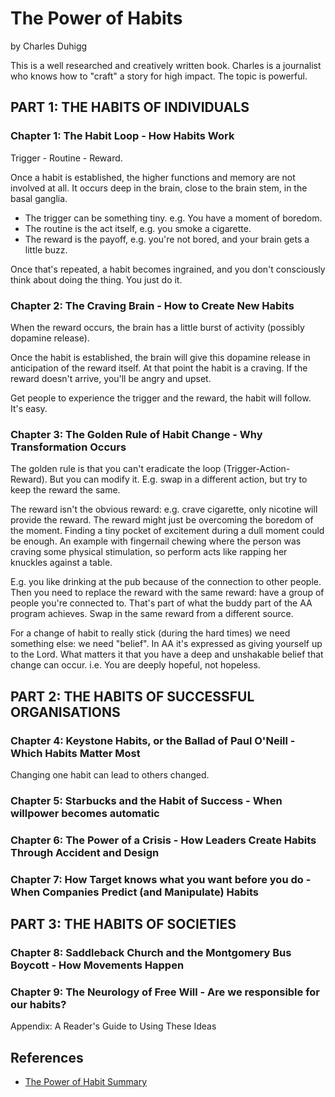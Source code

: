 ﻿# The Power of Habits

by Charles Duhigg

This is a well researched and creatively written book. Charles is a journalist who knows how to "craft" a story for high impact. The topic is powerful.

## PART 1: THE HABITS OF INDIVIDUALS

### Chapter 1: The Habit Loop - How Habits Work

Trigger - Routine - Reward.

Once a habit is established, the higher functions and memory are not involved at all. It occurs deep in the brain, close to the brain stem, in the basal ganglia.

* The trigger can be something tiny. e.g. You have a moment of boredom.
* The routine is the act itself, e.g. you smoke a cigarette.
* The reward is the payoff, e.g. you're not bored, and your brain gets a little buzz.

Once that's repeated, a habit becomes ingrained, and you don't consciously think about doing the thing. You just do it.

### Chapter 2: The Craving Brain - How to Create New Habits

When the reward occurs, the brain has a little burst of activity (possibly dopamine release).

Once the habit is established, the brain will give this dopamine release in anticipation of the reward itself. At that point the habit is a craving. If the reward doesn't arrive, you'll be angry and upset.

Get people to experience the trigger and the reward, the habit will follow. It's easy.

### Chapter 3: The Golden Rule of Habit Change - Why Transformation Occurs

The golden rule is that you can't eradicate the loop (Trigger-Action-Reward). But you can modify it. E.g. swap in a different action, but try to keep the reward the same.

The reward isn't the obvious reward: e.g. crave cigarette, only nicotine will provide the reward. The reward might just be overcoming the boredom of the moment. Finding a tiny pocket of excitement during a dull moment could be enough. An example with fingernail chewing where the person was craving some physical stimulation, so perform acts like rapping her knuckles against a table.

E.g. you like drinking at the pub because of the connection to other people. Then you need to replace the reward with the same reward: have a group of people you're connected to. That's part of what the buddy part of the AA program achieves. Swap in the same reward from a different source.

For a change of habit to really stick (during the hard times) we need something else: we need "belief". In AA it's expressed as giving yourself up to the Lord. What matters it that you have a deep and unshakable belief that change can occur. i.e. You are deeply hopeful, not hopeless.

## PART 2: THE HABITS OF SUCCESSFUL ORGANISATIONS

### Chapter 4: Keystone Habits, or the Ballad of Paul O'Neill - Which Habits Matter Most

Changing one habit can lead to others changed.

### Chapter 5: Starbucks and the Habit of Success - When willpower becomes automatic

### Chapter 6: The Power of a Crisis - How Leaders Create Habits Through Accident and Design

### Chapter 7: How Target knows what you want before you do - When Companies Predict (and Manipulate) Habits

## PART 3: THE HABITS OF SOCIETIES

### Chapter 8: Saddleback Church and the Montgomery Bus Boycott - How Movements Happen

### Chapter 9: The Neurology of Free Will - Are we responsible for our habits?

Appendix: A Reader's Guide to Using These Ideas

## References

* [The Power of Habit Summary](http://www.deconstructingexcellence.com/the-power-of-habit-summary/)
